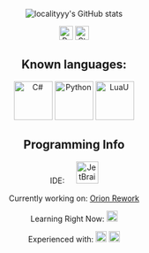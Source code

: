 
<div align="center">

![localityyy's GitHub stats](https://github-readme-stats.vercel.app/api?username=localityyy&show_icons=true&theme=radical)

<img height="25" src="https://api.visitorbadge.io/api/VisitorHit?user=localityy" alt="Profile Views"/> <img height="25" src="https://img.shields.io/github/stars/localityyy?style=for-the-badge&logo=github&label=Stars" alt="Stars"/>

  
<h2>Known languages: </h2>
<img src="https://cdn.jsdelivr.net/gh/devicons/devicon/icons/csharp/csharp-original.svg" alt="C#" width="70" height="70"/>  <img src="https://cdn.jsdelivr.net/gh/devicons/devicon/icons/python/python-original.svg" alt="Python" width="70" height="70"/> <img src="https://devforum-uploads.s3.dualstack.us-east-2.amazonaws.com/uploads/original/4X/c/5/a/c5acf1685bdf34d1d721c0c5ec8fc3c4e8c80b03.png" alt="LuaU" width="70" height="70" />




<div align="center">
<h2>Programming Info</h2>
</div>

 IDE:
ㅤ <img src="https://raw.githubusercontent.com/MicrosoftDocs/visualstudio-docs/refs/heads/main/docs/media/vs-code-logo.svg" alt="JetBrains RIder" width="40" height="40"/>

 Currently working on: <a href="https://github.com/localityyy/Orion" target="_self">Orion Rework</a>

 Learning Right Now: <img src="https://cdn.jsdelivr.net/gh/devicons/devicon/icons/csharp/csharp-original.svg" alt="C#" width="20" height="20"/>

 Experienced with: <img src="https://cdn.jsdelivr.net/gh/devicons/devicon/icons/python/python-original.svg" alt="Python" width="20" height="20"/> <img src="https://devforum-uploads.s3.dualstack.us-east-2.amazonaws.com/uploads/original/4X/c/5/a/c5acf1685bdf34d1d721c0c5ec8fc3c4e8c80b03.png" alt="LuaU" width="20" height="20" />
